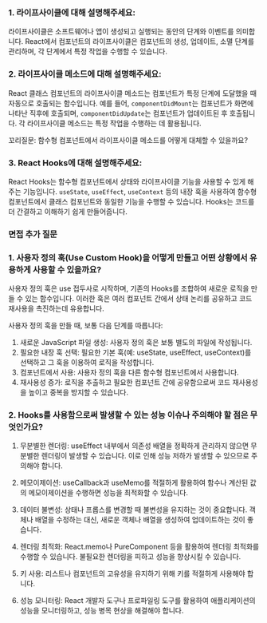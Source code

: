 ### 1. 라이프사이클에 대해 설명해주세요:

라이프사이클은 소프트웨어나 앱이 생성되고 실행되는 동안의 단계와 이벤트를 의미합니다.
React에서 컴포넌트의 라이프사이클은 컴포넌트의 생성, 업데이트, 소멸 단계를 관리하며, 각 단계에서 특정 작업을 수행할 수 있습니다.

### 2. 라이프사이클 메소드에 대해 설명해주세요:

React 클래스 컴포넌트의 라이프사이클 메소드는 컴포넌트가 특정 단계에 도달했을 때 자동으로 호출되는 함수입니다.
예를 들어, `componentDidMount`는 컴포넌트가 화면에 나타난 직후에 호출되며, `componentDidUpdate`는 컴포넌트가 업데이트된 후 호출됩니다. 각 라이프사이클 메소드는 특정 작업을 수행하는 데 활용됩니다.

꼬리질문: 함수형 컴포넌트에서 라이프사이클 메소드를 어떻게 대체할 수 있을까요?

### 3. React Hooks에 대해 설명해주세요:

React Hooks는 함수형 컴포넌트에서 상태와 라이프사이클 기능을 사용할 수 있게 해주는 기능입니다.
`useState`, `useEffect`, `useContext` 등의 내장 훅을 사용하여 함수형 컴포넌트에서 클래스 컴포넌트와 동일한 기능을 수행할 수 있습니다.
Hooks는 코드를 더 간결하고 이해하기 쉽게 만들어줍니다.

### 면접 추가 질문

### 1. 사용자 정의 훅(Use Custom Hook)을 어떻게 만들고 어떤 상황에서 유용하게 사용할 수 있을까요?

사용자 정의 훅은 use 접두사로 시작하며, 기존의 Hooks를 조합하여 새로운 로직을 만들 수 있는 함수입니다. 이러한 훅은 여러 컴포넌트 간에서 상태 논리를 공유하고 코드 재사용을 촉진하는데 유용합니다.

사용자 정의 훅을 만들 때, 보통 다음 단계를 따릅니다:

1. 새로운 JavaScript 파일 생성: 사용자 정의 훅은 보통 별도의 파일에 작성됩니다.
2. 필요한 내장 훅 선택: 필요한 기본 훅(예: useState, useEffect, useContext)를 선택하고 그 훅을 이용하여 로직을 작성합니다.
3. 컴포넌트에서 사용: 사용자 정의 훅을 다른 함수형 컴포넌트에서 사용합니다.
4. 재사용성 증가: 로직을 추출하고 필요한 컴포넌트 간에 공유함으로써 코드 재사용성을 높이고 중복을 방지할 수 있습니다.

### 2. Hooks를 사용함으로써 발생할 수 있는 성능 이슈나 주의해야 할 점은 무엇인가요?

1. 무분별한 렌더링: useEffect 내부에서 의존성 배열을 정확하게 관리하지 않으면 무분별한 렌더링이 발생할 수 있습니다. 이로 인해 성능 저하가 발생할 수 있으므로 주의해야 합니다.

2. 메모이제이션: useCallback과 useMemo를 적절하게 활용하여 함수나 계산된 값의 메모이제이션을 수행하면 성능을 최적화할 수 있습니다.

3. 데이터 불변성: 상태나 프롭스를 변경할 때 불변성을 유지하는 것이 중요합니다. 객체나 배열을 수정하는 대신, 새로운 객체나 배열을 생성하여 업데이트하는 것이 좋습니다.

4. 렌더링 최적화: React.memo나 PureComponent 등을 활용하여 렌더링 최적화를 수행할 수 있습니다. 불필요한 렌더링을 피하고 성능을 향상시킬 수 있습니다.

5. 키 사용: 리스트나 컴포넌트의 고유성을 유지하기 위해 키를 적절하게 사용해야 합니다.

6. 성능 모니터링: React 개발자 도구나 프로파일링 도구를 활용하여 애플리케이션의 성능을 모니터링하고, 성능 병목 현상을 해결해야 합니다.
